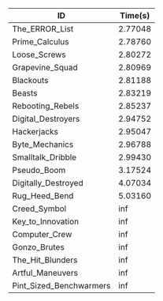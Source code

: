 |ID|Time(s)|
|-|-|
|The_ERROR_List|2.77048|
|Prime_Calculus|2.78760|
|Loose_Screws|2.80272|
|Grapevine_Squad|2.80969|
|Blackouts|2.81188|
|Beasts|2.83219|
|Rebooting_Rebels|2.85237|
|Digital_Destroyers|2.94752|
|Hackerjacks|2.95047|
|Byte_Mechanics|2.96788|
|Smalltalk_Dribble|2.99430|
|Pseudo_Boom|3.17524|
|Digitally_Destroyed|4.07034|
|Rug_Heed_Bend|5.03160|
|Creed_Symbol|inf|
|Key_to_Innovation|inf|
|Computer_Crew|inf|
|Gonzo_Brutes|inf|
|The_Hit_Blunders|inf|
|Artful_Maneuvers|inf|
|Pint_Sized_Benchwarmers|inf|
